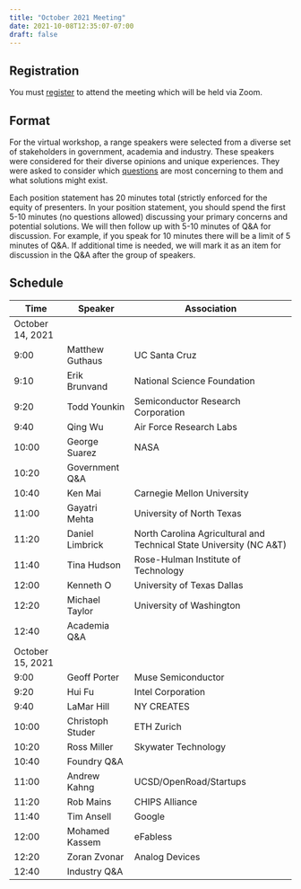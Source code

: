 ```yaml
---
title: "October 2021 Meeting"
date: 2021-10-08T12:35:07-07:00
draft: false
---
```


## Registration

You must
[register](https://ucsc.zoom.us/meeting/register/tJIpd-6rrzIoHNJHVno4DllAomwRRyfeag5X)
to attend the meeting which will be held via Zoom.



## Format

For the virtual workshop, a range speakers were selected from a
diverse set of stakeholders in government, academia and
industry. These speakers were considered for their diverse opinions and unique experiences.
They were asked to consider which [questions](/questions) are most
concerning to them and what solutions might exist.

Each position statement has 20 minutes total (strictly enforced for
the equity of presenters. In your position statement, you should spend
the first 5-10 minutes (no questions allowed) discussing your primary
concerns and potential solutions. We will then follow up with 5-10
minutes of Q&A for discussion. For example, if you speak for 10
minutes there will be a limit of 5 minutes of Q&A. If additional time
is needed, we will mark it as an item for discussion in the Q&A after
the group of speakers.

## Schedule

Time | Speaker | Association
--- | --- | ---
October 14, 2021 | |
9:00 | Matthew Guthaus | UC Santa Cruz
9:10 | Erik Brunvand | National Science Foundation
9:20 | Todd Younkin | Semiconductor Research Corporation
9:40 | Qing Wu | Air Force Research Labs
10:00 | George Suarez | NASA
10:20 | Government Q&A |
10:40 | Ken Mai | Carnegie Mellon University
11:00 | Gayatri Mehta | University of North Texas
11:20 | Daniel Limbrick | North Carolina Agricultural and Technical State University (NC A&T)
11:40 | Tina Hudson | Rose-Hulman Institute of Technology
12:00 | Kenneth O | University of Texas Dallas
12:20 | Michael Taylor | University of Washington
12:40 | Academia Q&A |
October 15, 2021 | |
9:00 | Geoff Porter | Muse Semiconductor
9:20 | Hui Fu | Intel Corporation
9:40 | LaMar Hill | NY CREATES
10:00 | Christoph Studer | ETH Zurich
10:20 | Ross Miller | Skywater Technology
10:40 | Foundry Q&A |
11:00 | Andrew Kahng | UCSD/OpenRoad/Startups
11:20 | Rob Mains | CHIPS Alliance
11:40 | Tim Ansell | Google
12:00 | Mohamed Kassem | eFabless
12:20 | Zoran Zvonar | Analog Devices
12:40 | Industry Q&A |

&nbsp;